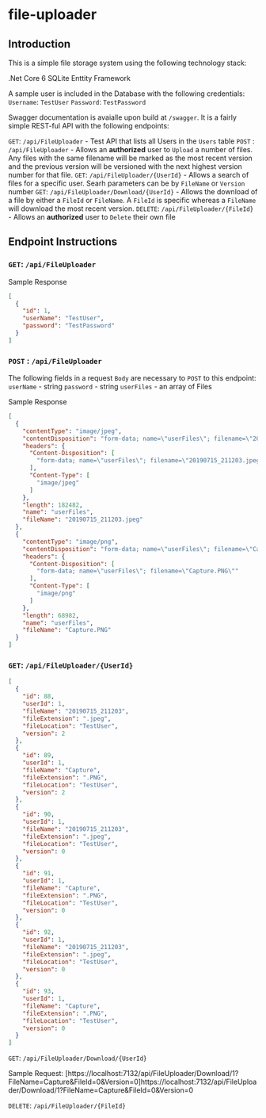 # file-uploader

## Introduction

This is a simple file storage system using the following technology stack:

.Net Core 6
SQLite
Enttity Framework

A sample user is included in the Database with the following credentials:
`Username`: `TestUser`
`Password`: `TestPassword`

Swagger documentation is avaialle upon build at `/swagger`.  It is a fairly simple REST-ful API with the following endpoints:

`GET`: `/api/FileUploader` - Test API that lists all Users in the `Users` table
`POST` : `/api/FileUploader` - Allows an **authorized** user to `Upload` a number of files.  Any files with the same filename will be marked as the most recent version and the previous version will be versioned with the next highest version number for that file.
`GET`: `/api/FileUploader/{UserId}` - Allows a search of files for a specific user.  Searh parameters can be by `FileName` or `Version` number
`GET`: `/api/FileUploader/Download/{UserId}` - Allows the download of a file by either a `FileId` or `FileName`.  A `FileId` is specific whereas a `FileName` will download the most recent version.
`DELETE`: `/api/FileUploader/{FileId}` - Allows an **authorized** user to `Delete` their own file

## Endpoint Instructions

### `GET`: `/api/FileUploader` 

Sample Response
```json
[
  {
    "id": 1,
    "userName": "TestUser",
    "password": "TestPassword"
  }
]
```

### `POST` : `/api/FileUploader` 

The following fields in a request `Body` are necessary to `POST` to this endpoint:
`userName` - string
`password` - string
`userFiles` - an array of Files

Sample Response
```json
[
  {
    "contentType": "image/jpeg",
    "contentDisposition": "form-data; name=\"userFiles\"; filename=\"20190715_211203.jpeg\"",
    "headers": {
      "Content-Disposition": [
        "form-data; name=\"userFiles\"; filename=\"20190715_211203.jpeg\""
      ],
      "Content-Type": [
        "image/jpeg"
      ]
    },
    "length": 182482,
    "name": "userFiles",
    "fileName": "20190715_211203.jpeg"
  },
  {
    "contentType": "image/png",
    "contentDisposition": "form-data; name=\"userFiles\"; filename=\"Capture.PNG\"",
    "headers": {
      "Content-Disposition": [
        "form-data; name=\"userFiles\"; filename=\"Capture.PNG\""
      ],
      "Content-Type": [
        "image/png"
      ]
    },
    "length": 68982,
    "name": "userFiles",
    "fileName": "Capture.PNG"
  }
]
```

### `GET`: `/api/FileUploader/{UserId}`

```json
[
  {
    "id": 88,
    "userId": 1,
    "fileName": "20190715_211203",
    "fileExtension": ".jpeg",
    "fileLocation": "TestUser",
    "version": 2
  },
  {
    "id": 89,
    "userId": 1,
    "fileName": "Capture",
    "fileExtension": ".PNG",
    "fileLocation": "TestUser",
    "version": 2
  },
  {
    "id": 90,
    "userId": 1,
    "fileName": "20190715_211203",
    "fileExtension": ".jpeg",
    "fileLocation": "TestUser",
    "version": 0
  },
  {
    "id": 91,
    "userId": 1,
    "fileName": "Capture",
    "fileExtension": ".PNG",
    "fileLocation": "TestUser",
    "version": 0
  },
  {
    "id": 92,
    "userId": 1,
    "fileName": "20190715_211203",
    "fileExtension": ".jpeg",
    "fileLocation": "TestUser",
    "version": 0
  },
  {
    "id": 93,
    "userId": 1,
    "fileName": "Capture",
    "fileExtension": ".PNG",
    "fileLocation": "TestUser",
    "version": 0
  }
]
```
 
`GET`: `/api/FileUploader/Download/{UserId}` 

Sample Request: [https://localhost:7132/api/FileUploader/Download/1?FileName=Capture&FileId=0&Version=0]https://localhost:7132/api/FileUploader/Download/1?FileName=Capture&FileId=0&Version=0

`DELETE`: `/api/FileUploader/{FileId}`